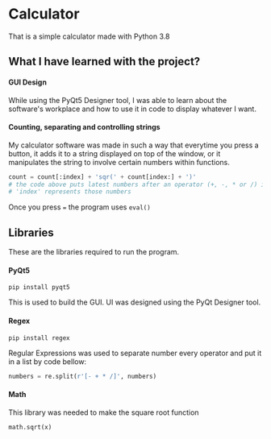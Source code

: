 # Calculator
 That is a simple calculator made with Python 3.8
 
 ## What I have learned with the project?
 #### GUI Design
 While using the PyQt5 Designer tool, I was able to learn about the software's workplace and how to use it in code to display whatever I want.
 #### Counting, separating and controlling strings
My calculator software was made in such a way that everytime you press a button, it adds it to a string displayed on top of the window, or it manipulates the string to involve certain numbers within functions.
```python
count = count[:index] + 'sqr(' + count[index:] + ')'
# the code above puts latest numbers after an operator (+, -, * or /) in between square function
# 'index' represents those numbers 
```

Once you press `=` the program uses `eval()`
 
 ## Libraries
  These are the libraries required to run the program.
 #### PyQt5
  ```
  pip install pyqt5
  ```
  This is used to build the GUI.
  UI was designed using the PyQt Designer tool.
 #### Regex
  ```
  pip install regex
  ```
  Regular Expressions was used to separate number every operator and put it in a list by code bellow:
  ```python
  numbers = re.split(r'[- + * /]', numbers)
  ```
 #### Math
  This library was needed to make the square root function
  ```python
  math.sqrt(x)
  ```

